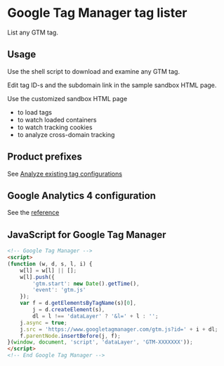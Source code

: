 # Google Tag Manager tag lister

List any GTM tag.

## Usage

Use the shell script to download and examine any GTM tag.

Edit tag ID-s and the subdomain link in the sample sandbox HTML page.

Use the customized sandbox HTML page

- to load tags
- to watch loaded containers
- to watch tracking cookies
- to analyze cross-domain tracking

## Product prefixes

See [Analyze existing tag configurations](https://developers.google.com/tag-platform/devguides/existing#gtag)

## Google Analytics 4 configuration

See the [reference](https://developers.google.com/analytics/devguides/collection/ga4/reference/config)

## JavaScript for Google Tag Manager

```html
<!-- Google Tag Manager -->
<script>
(function (w, d, s, l, i) {
    w[l] = w[l] || [];
    w[l].push({
        'gtm.start': new Date().getTime(),
        'event': 'gtm.js'
    });
    var f = d.getElementsByTagName(s)[0],
        j = d.createElement(s),
        dl = l !== 'dataLayer' ? '&l=' + l : '';
    j.async = true;
    j.src = 'https://www.googletagmanager.com/gtm.js?id=' + i + dl;
    f.parentNode.insertBefore(j, f);
}(window, document, 'script', 'dataLayer', 'GTM-XXXXXXX'));
</script>
<!-- End Google Tag Manager -->
```
